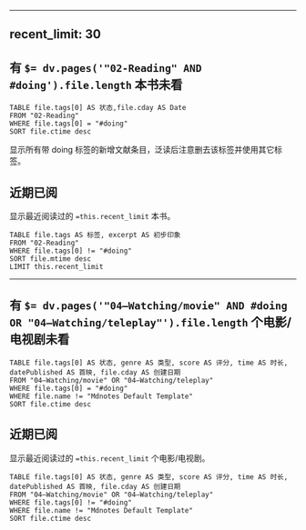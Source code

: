 


---
recent_limit: 30
---

## 有 `$= dv.pages('"02-Reading" AND #doing').file.length` 本书未看

```dataview
TABLE file.tags[0] AS 状态,file.cday AS Date
FROM "02-Reading" 
WHERE file.tags[0] = "#doing"
SORT file.ctime desc
```

显示所有带 doing 标签的新增文献条目，泛读后注意删去该标签并使用其它标签。



## 近期已阅
显示最近阅读过的 `=this.recent_limit` 本书。

```dataview
TABLE file.tags AS 标签, excerpt AS 初步印象
FROM "02-Reading"
WHERE file.tags[0] != "#doing"
SORT file.mtime desc
LIMIT this.recent_limit
```

---

## 有 `$= dv.pages('"04—Watching/movie" AND #doing OR "04—Watching/teleplay"').file.length` 个电影/电视剧未看
```dataview
TABLE file.tags[0] AS 状态, genre AS 类型, score AS 评分, time AS 时长, datePublished AS 首映, file.cday AS 创建日期
FROM "04—Watching/movie" OR "04—Watching/teleplay"
WHERE file.tags[0] = "#doing"
WHERE file.name != "Mdnotes Default Template"
SORT file.ctime desc
```

## 近期已阅
显示最近阅读过的 `=this.recent_limit` 个电影/电视剧。

```dataview
TABLE file.tags[0] AS 状态, genre AS 类型, score AS 评分, time AS 时长, datePublished AS 首映, file.cday AS 创建日期
FROM "04—Watching/movie" OR "04—Watching/teleplay"
WHERE file.tags[0] != "#doing"
WHERE file.name != "Mdnotes Default Template"
SORT file.ctime desc
```